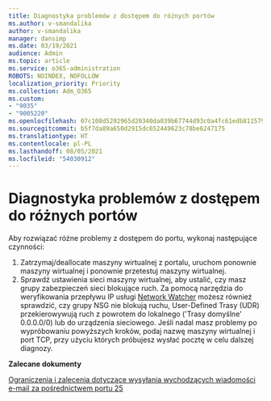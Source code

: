 ```yaml
---
title: Diagnostyka problemów z dostępem do różnych portów
ms.author: v-smandalika
author: v-smandalika
manager: dansimp
ms.date: 03/19/2021
audience: Admin
ms.topic: article
ms.service: o365-administration
ROBOTS: NOINDEX, NOFOLLOW
localization_priority: Priority
ms.collection: Adm_O365
ms.custom:
- "9035"
- "9005220"
ms.openlocfilehash: 07c108d5292965d20340da039b67744d93c0a4fc61edb8115796671f2f7f1552
ms.sourcegitcommit: b5f7da89a650d2915dc652449623c78be6247175
ms.translationtype: HT
ms.contentlocale: pl-PL
ms.lasthandoff: 08/05/2021
ms.locfileid: "54030912"
---
```

# <a name="diagnostics-for-different-ports-access-issues"></a>Diagnostyka problemów z dostępem do różnych portów

Aby rozwiązać różne problemy z dostępem do portu, wykonaj następujące czynności:

1. Zatrzymaj/deallocate maszyny wirtualnej z portalu, uruchom ponownie maszyny wirtualnej i ponownie przetestuj maszyny wirtualnej. 
2. Sprawdź ustawienia sieci maszyny wirtualnej, aby ustalić, czy masz grupy zabezpieczeń sieci blokujące ruch. Za pomocą narzędzia do weryfikowania przepływu IP usługi [Network Watcher](https://docs.microsoft.com/azure/network-watcher/network-watcher-ip-flow-verify-overview?WT.mc_id=Portal-Microsoft_Azure_Support) możesz również sprawdzić, czy grupy NSG nie blokują ruchu, User-Defined Trasy (UDR) przekierowywują ruch z powrotem do lokalnego ('Trasy domyślne' 0.0.0.0/0) lub do urządzenia sieciowego.
Jeśli nadal masz problemy po wypróbowaniu powyższych kroków, podaj nazwę maszyny wirtualnej i port TCP, przy użyciu których próbujesz wysłać pocztę w celu dalszej diagnozy.

**Zalecane dokumenty**

[Ograniczenia i zalecenia dotyczące wysyłania wychodzących wiadomości e-mail za pośrednictwem portu 25](https://docs.microsoft.com/azure/virtual-network/troubleshoot-outbound-smtp-connectivity)